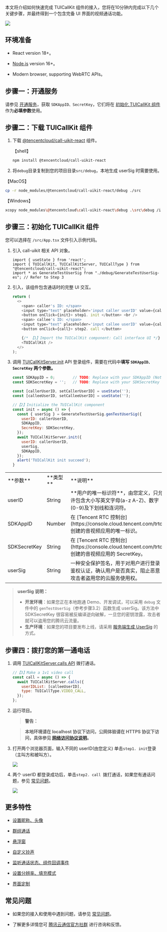 本文将介绍如何快速完成 TUICallKit 组件的接入，您将在10分钟内完成以下几个关键步骤，并最终得到一个包含完备 UI 界面的视频通话功能。

![](https://write-document-release-1258344699.cos.ap-guangzhou.tencentcos.cn/100029836296/ace7b80f181f11ef9c015254002977b6.png)

## 环境准备
- React version 18+。

- [Node.js](https://nodejs.org/en/) version 16+。

- Modern browser, supporting WebRTC APIs。


## 步骤一：开通服务

请参见 [开通服务](https://write.woa.com/document/139743928960860160)，获取 `SDKAppID、SecretKey`，它们将在 [初始化 TUICallKit 组件](https://write.woa.com/document/130513425899630592) 作为**必填参数**使用。

## 步骤二：下载 TUICallKit 组件
1. 下载 [@tencentcloud/call-uikit-react](https://www.npmjs.com/package/@tencentcloud/call-uikit-react) 组件。

   
   
   【shell】
   ``` bash
   npm install @tencentcloud/call-uikit-react
   ```
2. 将`debug`目录复制到您的项目目录`src/debug`，本地生成 userSig 时需要使用。


   


【MacOS】
``` bash
cp -r node_modules/@tencentcloud/call-uikit-react/debug ./src
```


【Windows】
``` bash
xcopy node_modules\@tencentcloud\call-uikit-react\debug .\src\debug /i /e
```


## 步骤三：初始化 TUICallKit 组件

您可以选择在 `/src/App.tsx` 文件引入示例代码。
1. 引入 call-uikit 相关 API 对象。

   ``` tsx
   import { useState } from 'react';
   import { TUICallKit, TUICallKitServer, TUICallType } from "@tencentcloud/call-uikit-react";
   import * as GenerateTestUserSig from "./debug/GenerateTestUserSig-es"; // Refer to Step 3
   ```
2. 引入[<TUICallKit />](https://cloud.tencent.com/document/product/647/81015#tuicallkit)，该组件包含通话时的完整 UI 交互。

   ``` javascript
   return (
     <>
       <span> caller's ID: </span>
       <input type="text" placeholder='input caller userID' value={callerUserID} onChange={(event) => setCallerUserID(event.target.value)} />
       <button onClick={init}> step1. init </button> <br />
       <span> callee's ID: </span>
       <input type="text" placeholder='input callee userID' value={calleeUserID} onChange={(event) => setCalleeUserID(event.target.value)} />
       <button onClick={call}> step2. call </button>
   
       {/* 【1】Import the TUICallKit component: Call interface UI */}
       <TUICallKit />
     </>
   );
   ```
3. 调用 [TUICallKitServer.init](https://cloud.tencent.com/document/product/647/81015#init) API 登录组件，需要在代码中**填写 **`SDKAppID、SecretKey`** 两个参数。**

   ``` javascript
   const SDKAppID = 0;        // TODO: Replace with your SDKAppID (Notice: SDKAppID is of type number）
   const SDKSecretKey = '';   // TODO: Replace with your SDKSecretKey
   
   const [callerUserID, setCallerUserID] = useState('');
   const [calleeUserID, setCalleeUserID] = useState('');
   
   //【2】Initialize the TUICallKit component
   const init = async () => {
     const { userSig } = GenerateTestUserSig.genTestUserSig({ 
       userID: callerUserID,
       SDKAppID,
       SecretKey: SDKSecretKey,
     });
     await TUICallKitServer.init({
       userID: callerUserID,
       userSig,
       SDKAppID,
     });
     alert('TUICallKit init succeed');
   }
   ```
<table>
<tr>
<td rowspan="1" colSpan="1" >**参数**</td>

<td rowspan="1" colSpan="1" >**类型**</td>

<td rowspan="1" colSpan="1" >**说明**</td>
</tr>

<tr>
<td rowspan="1" colSpan="1" >userID</td>

<td rowspan="1" colSpan="1" >String</td>

<td rowspan="1" colSpan="1" >**用户的唯一标识符**，由您定义，只允许包含大小写英文字母(a-z A-Z)、数字(0-9)及下划线和连词符。</td>
</tr>

<tr>
<td rowspan="1" colSpan="1" >SDKAppID</td>

<td rowspan="1" colSpan="1" >Number</td>

<td rowspan="1" colSpan="1" >在 [Tencent RTC 控制台](https://console.cloud.tencent.com/trtc) 创建的音视频应用的唯一标识。</td>
</tr>

<tr>
<td rowspan="1" colSpan="1" >SDKSecretKey</td>

<td rowspan="1" colSpan="1" >String</td>

<td rowspan="1" colSpan="1" >在 [Tencent RTC 控制台](https://console.cloud.tencent.com/trtc) 创建的音视频应用的 SecretKey。</td>
</tr>

<tr>
<td rowspan="1" colSpan="1" >userSig</td>

<td rowspan="1" colSpan="1" >String</td>

<td rowspan="1" colSpan="1" >一种安全保护签名，用于对用户进行登录鉴权认证，确认用户是否真实，阻止恶意攻击者盗用您的云服务使用权。</td>
</tr>
</table>
   

   > **userSig 说明：**
   > 
>   - **开发环境**：如果您正在本地跑通 Demo、开发调试，可以采用 `debug` 文件中的 `genTestUserSig`（参考步骤3.2）函数生成 userSig。该方法中 SDKSecretKey 很容易被反编译逆向破解，一旦您的密钥泄露，攻击者就可以盗用您的腾讯云流量。
>   - **生产环境**：如果您的项目要发布上线，请采用 [服务端生成 UserSig](https://trtc.io/document/35166) 的方式。


## 步骤四：拨打您的第一通电话
1. 调用 [TUICallKitServer.calls API](https://cloud.tencent.com/document/product/647/81015#calls) 拨打通话。

   ``` javascript
   //【3】Make a 1v1 video call
   const call = async () => {
     await TUICallKitServer.calls({
       userIDList: [calleeUserID],
       type: TUICallType.VIDEO_CALL,
     });
   };
   ```
2. 运行项目。
   

   > **警告：**
   > 

   > **本地环境请在 localhost 协议下访问，公网体验请在 HTTPS 协议下访问，具体参见 **[网络访问协议说明](https://web.sdk.qcloud.com/trtc/webrtc/doc/zh-cn/tutorial-05-info-browser.html#h2-3)**。**
   > 

3. 打开两个浏览器页面，输入不同的 userID(由您定义) 单击`step1. init`登录（主叫方和被叫方）。


   ![](https://write-document-release-1258344699.cos.ap-guangzhou.tencentcos.cn/100029836296/607e29cf2c8511efa4f552540077de32.png)

4. 两个 userID 都登录成功后，单击`step2. call `拨打通话，如果您有通话问题，参见 [常见问题](https://cloud.tencent.com/document/product/647/78769)。


   ![](https://write-document-release-1258344699.cos.ap-guangzhou.tencentcos.cn/100029836296/649bb2192c8511efa01d5254005235d8.png)


## 更多特性
- [设置昵称、头像](https://write.woa.com/document/140283367112228864)

- [群组通话](https://write.woa.com/document/139754159113613312)

- [悬浮窗](https://write.woa.com/document/139754324095582208)

- [自定义铃声](https://write.woa.com/document/139754575448756224)

- [监听通话状态、组件回调事件](https://write.woa.com/document/139754708026372096)

- [设置分辨率、填充模式](https://write.woa.com/document/140283358174851072)

- [界面定制](https://write.woa.com/document/90292932030300160)


## 常见问题
- 如果您的接入和使用中遇到问题，请参见 [常见问题](https://cloud.tencent.com/document/product/647/78769)。

- 了解更多详情您可 [腾讯云通信官方社群](https://zhiliao.qq.com/) 进行咨询和反馈。
